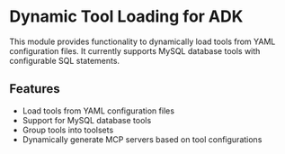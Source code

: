 # Dynamic Tool Loading for ADK

This module provides functionality to dynamically load tools from YAML configuration files. It currently supports MySQL database tools with configurable SQL statements.

## Features

- Load tools from YAML configuration files
- Support for MySQL database tools
- Group tools into toolsets
- Dynamically generate MCP servers based on tool configurations
